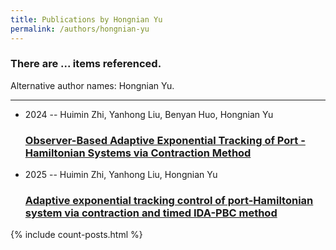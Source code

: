 ```yaml
---
title: Publications by Hongnian Yu
permalink: /authors/hongnian-yu
---
```


<h3 id="number-posts">There are ... items referenced.</h3>
<p id='info-authors'>Alternative author names: Hongnian Yu.</p>
<hr />
<ul class="post-list">
<li><span class='post-meta'>2024 -- Huimin Zhi, Yanhong Liu, Benyan Huo, Hongnian Yu</span><h3><a class='post-link' href="{{ site.baseurl }}/observer-based-adaptive-exponential-tracking-of-port-hamiltonian-systems-via-contraction-method">Observer-Based Adaptive Exponential Tracking of Port - Hamiltonian Systems via Contraction Method</a></h3></li>
<li><span class='post-meta'>2025 -- Huimin Zhi, Yanhong Liu, Hongnian Yu</span><h3><a class='post-link' href="{{ site.baseurl }}/adaptive-exponential-tracking-control-of-port-hamiltonian-system-via-contraction-and-timed-ida-pbc-method">Adaptive exponential tracking control of port-Hamiltonian system via contraction and timed IDA-PBC method</a></h3></li>

</ul>
{% include count-posts.html %}

